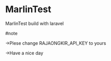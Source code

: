 # MarlinTest
MarlinTest build with laravel

#note

->Plese change RAJAONGKIR_API_KEY to yours

->Have a nice day
